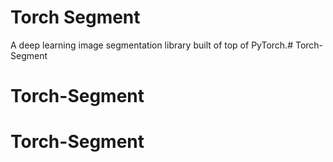 # Torch Segment



A deep learning image segmentation library built of top of PyTorch.# Torch-Segment
# Torch-Segment
# Torch-Segment
